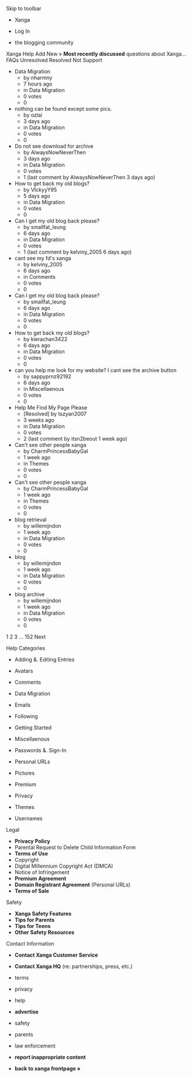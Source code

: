 Skip to toolbar

*   Xanga

*   Log In

*   the blogging community

Xanga Help Add New » **Most recently discussed** questions about Xanga… FAQs Unresolved Resolved Not Support

*   Data Migration
    *   by nharmny
    *   7 hours ago
    *   in Data Migration
    *   0 votes
    *   0
*   nothing can be found except some pics.
    *   by ozlai
    *   3 days ago
    *   in Data Migration
    *   0 votes
    *   0
*   Do not see download for archive
    *   by AlwaysNowNeverThen
    *   3 days ago
    *   in Data Migration
    *   0 votes
    *   1 (last comment by AlwaysNowNeverThen 3 days ago)
*   How to get back my old blogs?
    *   by VIckyyY95
    *   5 days ago
    *   in Data Migration
    *   0 votes
    *   0
*   Can I get my old blog back please?
    *   by smallfat\_leung
    *   6 days ago
    *   in Data Migration
    *   0 votes
    *   1 (last comment by kelviny\_2005 6 days ago)
*   cant see my fd's xanga
    *   by kelviny\_2005
    *   6 days ago
    *   in Comments
    *   0 votes
    *   0
*   Can I get my old blog back please?
    *   by smallfat\_leung
    *   6 days ago
    *   in Data Migration
    *   0 votes
    *   0
*   How to get back my old blogs?
    *   by kierachan3422
    *   6 days ago
    *   in Data Migration
    *   0 votes
    *   0
*   can you help me look for my website? I cant see the archive button
    *   by sappyprnz92192
    *   6 days ago
    *   in Miscellaenous
    *   0 votes
    *   0
*   Help Me Find My Page Please
    *   \[Resolved\] by tszyan2007
    *   3 weeks ago
    *   in Data Migration
    *   0 votes
    *   2 (last comment by itsn2beout 1 week ago)
*   Can't see other people xanga
    *   by CharmPrincessBabyGal
    *   1 week ago
    *   in Themes
    *   0 votes
    *   0
*   Can't see other people xanga
    *   by CharmPrincessBabyGal
    *   1 week ago
    *   in Themes
    *   0 votes
    *   0
*   blog retrieval
    *   by willemijndon
    *   1 week ago
    *   in Data Migration
    *   0 votes
    *   0
*   blog
    *   by willemijndon
    *   1 week ago
    *   in Data Migration
    *   0 votes
    *   0
*   blog archive
    *   by willemijndon
    *   1 week ago
    *   in Data Migration
    *   0 votes
    *   0

1 2 3 ... 152 Next

Help Categories

*   Adding &. Editing Entries
*   Avatars
*   Comments
*   Data Migration
*   Emails
*   Following
*   Getting Started
*   Miscellaenous

*   Passwords &. Sign-In
*   Personal URLs
*   Pictures
*   Premium
*   Privacy
*   Themes
*   Usernames

Legal

*   **Privacy Policy**
*   Parental Request to Delete Child Information Form
*   **Terms of Use**
*   Copyright
*   Digital Millennium Copyright Act (DMCA)
*   Notice of Infringement
*   **Premium Agreement**
*   **Domain Registrant Agreement** (Personal URLs)
*   **Terms of Sale**

Safety

*   **Xanga Safety Features**
*   **Tips for Parents**
*   **Tips for Teens**
*   **Other Safety Resources**

Contact Information

*   **Contact Xanga Customer Service**
*   **Contact Xanga HQ** (re: partnerships, press, etc.)

*   terms
*   privacy
*   help
*   **advertise**

*   safety
*   parents
*   law enforcement
*   **report inappropriate content**

*   **back to xanga frontpage »**